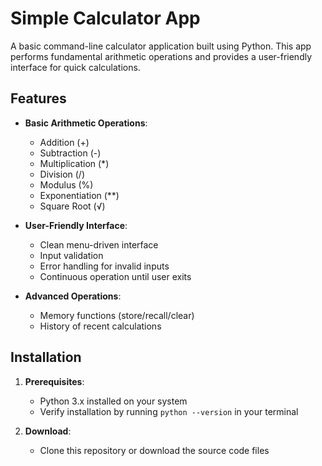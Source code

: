 # Simple Calculator App

A basic command-line calculator application built using Python. This app performs fundamental arithmetic operations and provides a user-friendly interface for quick calculations.

## Features

- **Basic Arithmetic Operations**:
  - Addition (+)
  - Subtraction (-)
  - Multiplication (*)
  - Division (/)
  - Modulus (%)
  - Exponentiation (**)
  - Square Root (√)

- **User-Friendly Interface**:
  - Clean menu-driven interface
  - Input validation
  - Error handling for invalid inputs
  - Continuous operation until user exits

- **Advanced Operations**:
  - Memory functions (store/recall/clear)
  - History of recent calculations

## Installation

1. **Prerequisites**:
   - Python 3.x installed on your system
   - Verify installation by running `python --version` in your terminal

2. **Download**:
   - Clone this repository or download the source code files
